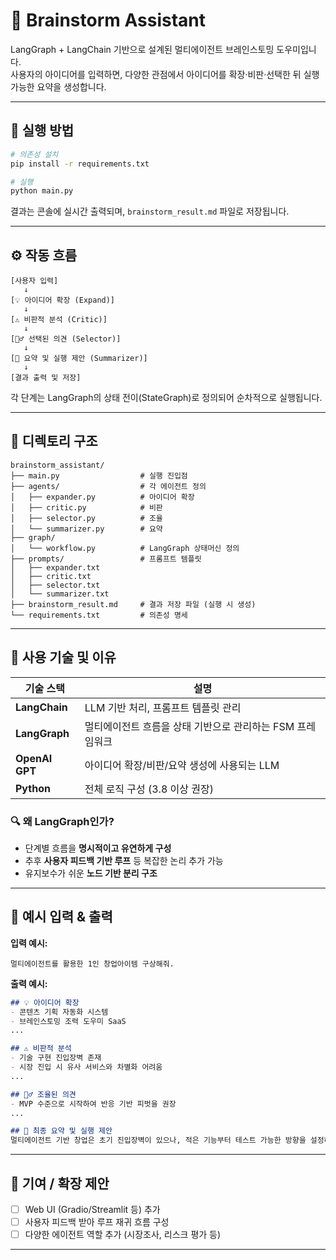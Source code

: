 # 🧠 Brainstorm Assistant

LangGraph + LangChain 기반으로 설계된 멀티에이전트 브레인스토밍 도우미입니다.  
사용자의 아이디어를 입력하면, 다양한 관점에서 아이디어를 확장·비판·선택한 뒤 실행 가능한 요약을 생성합니다.

---

## 🚀 실행 방법

```bash
# 의존성 설치
pip install -r requirements.txt

# 실행
python main.py
````

결과는 콘솔에 실시간 출력되며, `brainstorm_result.md` 파일로 저장됩니다.

---

## ⚙️ 작동 흐름

```
[사용자 입력]
   ↓
[💡 아이디어 확장 (Expand)]
   ↓
[⚠️ 비판적 분석 (Critic)]
   ↓
[🧘‍♂️ 선택된 의견 (Selector)]
   ↓
[🧠 요약 및 실행 제안 (Summarizer)]
   ↓
[결과 출력 및 저장]
```

각 단계는 LangGraph의 상태 전이(StateGraph)로 정의되어 순차적으로 실행됩니다.

---

## 📁 디렉토리 구조

```
brainstorm_assistant/
├── main.py                  # 실행 진입점
├── agents/                  # 각 에이전트 정의
│   ├── expander.py          # 아이디어 확장
│   ├── critic.py            # 비판
│   ├── selector.py          # 조율
│   └── summarizer.py        # 요약
├── graph/
│   └── workflow.py          # LangGraph 상태머신 정의
├── prompts/                 # 프롬프트 템플릿
│   ├── expander.txt
│   ├── critic.txt
│   ├── selector.txt
│   └── summarizer.txt
├── brainstorm_result.md     # 결과 저장 파일 (실행 시 생성)
└── requirements.txt         # 의존성 명세
```

---

## 🧩 사용 기술 및 이유

| 기술 스택          | 설명                                |
| -------------- | --------------------------------- |
| **LangChain**  | LLM 기반 처리, 프롬프트 템플릿 관리            |
| **LangGraph**  | 멀티에이전트 흐름을 상태 기반으로 관리하는 FSM 프레임워크 |
| **OpenAI GPT** | 아이디어 확장/비판/요약 생성에 사용되는 LLM        |
| **Python**     | 전체 로직 구성 (3.8 이상 권장)              |

### 🔍 왜 LangGraph인가?

* 단계별 흐름을 **명시적이고 유연하게 구성**
* 추후 **사용자 피드백 기반 루프** 등 복잡한 논리 추가 가능
* 유지보수가 쉬운 **노드 기반 분리 구조**

---

## 📌 예시 입력 & 출력

**입력 예시:**

```
멀티에이전트를 활용한 1인 창업아이템 구상해줘.
```

**출력 예시:**

```markdown
## 💡 아이디어 확장
- 콘텐츠 기획 자동화 시스템
- 브레인스토밍 조력 도우미 SaaS
...

## ⚠️ 비판적 분석
- 기술 구현 진입장벽 존재
- 시장 진입 시 유사 서비스와 차별화 어려움
...

## 🧘‍♂️ 조율된 의견
- MVP 수준으로 시작하여 반응 기반 피벗을 권장
...

## 🧠 최종 요약 및 실행 제안
멀티에이전트 기반 창업은 초기 진입장벽이 있으나, 적은 기능부터 테스트 가능한 방향을 설정하는 것이 현실적...
```

---

## 📮 기여 / 확장 제안

* [ ] Web UI (Gradio/Streamlit 등) 추가
* [ ] 사용자 피드백 받아 루프 재귀 흐름 구성
* [ ] 다양한 에이전트 역할 추가 (시장조사, 리스크 평가 등)

---